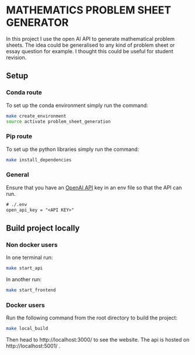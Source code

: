 # MATHEMATICS PROBLEM SHEET GENERATOR

In this project I use the open AI API to generate mathematical problem sheets. The idea could be generalised to any kind of problem sheet or essay question for example. I thought this could be useful for student revision.

## Setup

### Conda route

To set up the conda environment simply run the command:

```sh
make create_environment
source activate problem_sheet_generation
```

### Pip route

To set up the python libraries simply run the command:

```sh
make install_dependencies
```

### General

Ensure that you have an [OpenAI API](https://platform.openai.com/account/api-keys) key in an env file so that the API can run.

```txt
# ./.env
open_api_key = "<API KEY>"
```


## Build project locally

### Non docker users

In one terminal run:

```sh
make start_api
```

In another run:

```sh
make start_frontend
```

### Docker users

Run the following command from the root directory to build the project:

```sh
make local_build
```

Then head to http://localhost:3000/ to see the website. The api is hosted on http://localhost:5001/ .
